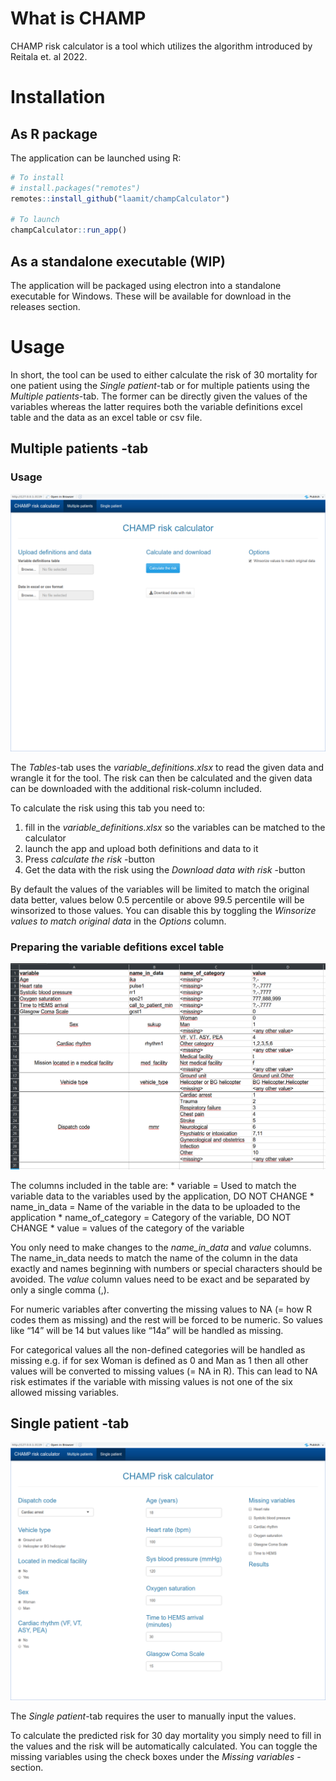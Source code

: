 
# What is CHAMP

CHAMP risk calculator is a tool which utilizes the algorithm introduced
by Reitala et. al 2022.

# Installation

## As R package

The application can be launched using R:

``` r
# To install
# install.packages("remotes")
remotes::install_github("laamit/champCalculator")

# To launch
champCalculator::run_app()
```

## As a standalone executable (WIP)

The application will be packaged using electron into a standalone
executable for Windows. These will be available for download in the
releases section.

# Usage

In short, the tool can be used to either calculate the risk of 30
mortality for one patient using the *Single patient*-tab or for multiple
patients using the *Multiple patients*-tab. The former can be directly
given the values of the variables whereas the latter requires both the
variable definitions excel table and the data as an excel table or csv
file.

## Multiple patients -tab

### Usage

![](vignettes/champ_multiple.png)

The *Tables*-tab uses the *variable_definitions.xlsx* to read the given
data and wrangle it for the tool. The risk can then be calculated and
the given data can be downloaded with the additional risk-column
included.

To calculate the risk using this tab you need to:

1.  fill in the *variable_definitions.xlsx* so the variables can be
    matched to the calculator
2.  launch the app and upload both definitions and data to it
3.  Press *calculate the risk* -button
4.  Get the data with the risk using the *Download data with risk*
    -button

By default the values of the variables will be limited to match the
original data better, values below 0.5 percentile or above 99.5
percentile will be winsorized to those values. You can disable this by
toggling the *Winsorize values to match original data* in the *Options*
column.

### Preparing the variable defitions excel table

![](vignettes/champ_variable_definitions.png)

The columns included in the table are: \* variable = Used to match the
variable data to the variables used by the application, DO NOT CHANGE \*
name_in_data = Name of the variable in the data to be uploaded to the
application \* name_of_category = Category of the variable, DO NOT
CHANGE \* value = values of the category of the variable

You only need to make changes to the *name_in_data* and *value* columns.
The name_in_data needs to match the name of the column in the data
exactly and names beginning with numbers or special characters should be
avoided. The *value* column values need to be exact and be separated by
only a single comma (,).

For numeric variables after converting the missing values to NA (= how R
codes them as missing) and the rest will be forced to be numeric. So
values like “14” will be 14 but values like “14a” will be handled as
missing.

For categorical values all the non-defined categories will be handled as
missing e.g. if for sex Woman is defined as 0 and Man as 1 then all
other values will be converted to missing values (= NA in R). This can
lead to NA risk estimates if the variable with missing values is not one
of the six allowed missing variables.

## Single patient -tab

![](vignettes/champ_single.png)

The *Single patient*-tab requires the user to manually input the values.

To calculate the predicted risk for 30 day mortality you simply need to
fill in the values and the risk will be automatically calculated. You
can toggle the missing variables using the check boxes under the
*Missing variables* -section.
